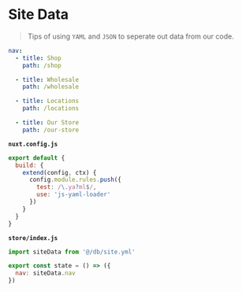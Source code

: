 # Site Data

> Tips of using `YAML` and `JSON` to seperate out data from our code.

```yaml
nav:
  - title: Shop
    path: /shop

  - title: Wholesale
    path: /wholesale

  - title: Locations
    path: /locations

  - title: Our Store
    path: /our-store
```

**`nuxt.config.js`**

```js
export default {
  build: {
    extend(config, ctx) {
      config.module.rules.push({
        test: /\.ya?ml$/,
        use: 'js-yaml-loader'
      })
    }
  }
}
```

**`store/index.js`**

```js
import siteData from '@/db/site.yml'

export const state = () => ({
  nav: siteData.nav
})
```
